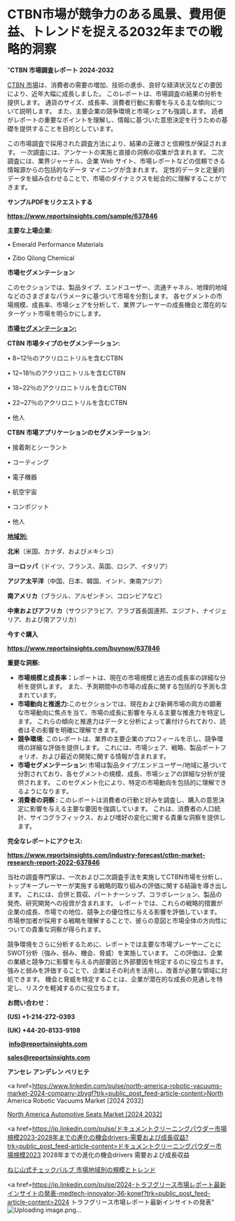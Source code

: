 # CTBN市場が競争力のある風景、費用便益、トレンドを捉える2032年までの戦略的洞察

"<strong>CTBN 市場調査レポート 2024-2032</strong>

<a href=https://www.reportsinsights.com/sample/637846>CTBN 市場</a>は、消費者の需要の増加、技術の進歩、良好な経済状況などの要因により、近年大幅に成長しました。 このレポートは、市場調査の結果の分析を提供します。 通貨のサイズ、成長率、消費者行動に影響を与える主な傾向について説明します。 また、主要企業の競争環境と市場シェアも強調します。 読者がレポートの重要なポイントを理解し、情報に基づいた意思決定を行うための基礎を提供することを目的としています。

この市場調査で採用された調査方法により、結果の正確さと信頼性が保証されます。 一次調査には、アンケートの実施と直接の洞察の収集が含まれます。 二次調査には、業界ジャーナル、企業 Web サイト、市場レポートなどの信頼できる情報源からの包括的なデータ マイニングが含まれます。 定性的データと定量的データを組み合わせることで、市場のダイナミクスを総合的に理解することができます。

<strong><b>サンプルPDFをリクエストする</b></strong>

<a href=https://www.reportsinsights.com/sample/637846><strong><u>https://www.reportsinsights.com/sample/637846</u></strong></a>

<strong>主要な上場企業:</strong>

• Emerald Performance Materials

• Zibo Qilong Chemical

<strong>市場セグメンテーション</strong>

このセクションでは、製品タイプ、エンドユーザー、流通チャネル、地理的地域などのさまざまなパラメータに基づいて市場を分割します。 各セグメントの市場規模、成長率、市場シェアを分析して、業界プレーヤーの成長機会と潜在的なターゲット市場を明らかにします。

<strong><u>市場セグメンテーション</u></strong><strong><u>:</u></strong>

<strong>CTBN 市場タイプのセグメンテーション:</strong>

• 8~12％のアクリロニトリルを含むCTBN

• 12~18％のアクリロニトリルを含むCTBN

• 18~22％のアクリロニトリルを含むCTBN

• 22~27％のアクリロニトリルを含むCTBN

• 他人

<strong>CTBN 市場アプリケーションのセグメンテーション:</strong>

• 接着剤とシーラント

• コーティング

• 電子機器

• 航空宇宙

• コンポジット

• 他人

<strong><u>地域別</u></strong><strong><u>:</u></strong>

<strong>北米</strong>（米国、カナダ、およびメキシコ）

<strong>ヨーロッパ</strong>（ドイツ、フランス、英国、ロシア、イタリア）

<strong>アジア太平洋</strong>（中国、日本、韓国、インド、東南アジア）

<strong>南アメリカ</strong>（ブラジル、アルゼンチン、コロンビアなど）

<strong>中東およびアフリカ</strong>（サウジアラビア、アラブ首長国連邦、エジプト、ナイジェリア、および南アフリカ）

<strong>今すぐ購入</strong>

<a href=https://www.reportsinsights.com/buynow/637846><strong><u>https://www.reportsinsights.com/buynow/637846</u></strong></a>

<strong>重要な洞察:</strong>
<ul>
  <li><strong>市場規模と成長率：</strong>レポートは、現在の市場規模と過去の成長率の詳細な分析を提供します。 また、予測期間中の市場の成長に関する包括的な予測も含まれています。</li>
  <li><strong>市場動向と推進力:</strong>このセクションでは、現在および新興市場の両方の顕著な市場動向に焦点を当て、市場の成長に影響を与える主要な推進力を特定します。 これらの傾向と推進力はデータと分析によって裏付けられており、読者はその影響を明確に理解できます。</li>
  <li><strong>競争環境</strong>: このレポートは、業界の主要企業のプロフィールを示し、競争環境の詳細な評価を提供します。 これには、市場シェア、戦略、製品ポートフォリオ、および最近の開発に関する情報が含まれます。</li>
  <li><strong>市場セグメンテーション: </strong>市場は製品タイプ/エンドユーザー/地域に基づいて分割されており、各セグメントの規模、成長、市場シェアの詳細な分析が提供されます。 このセグメント化により、特定の市場動向を包括的に理解できるようになります。</li>
  <li><strong>消費者の洞察 : </strong>このレポートは消費者の行動と好みを調査し、購入の意思決定に影響を与える主要な要因を強調しています。 これは、消費者の人口統計、サイコグラフィックス、および嗜好の変化に関する貴重な洞察を提供します。</li>
</ul>
<strong>完全なレポートにアクセス:</strong>

<a href=https://www.reportsinsights.com/industry-forecast/ctbn-market-research-report-2022-637846><strong><u><b>https://www.reportsinsights.com/industry-forecast/ctbn-market-research-report-2022-637846</b></u></strong></a>

当社の調査専門家は、一次および二次調査手法を実施してCTBN市場を分析し、トップキープレーヤーが実施する戦略的取り組みの評価に関する結論を導き出します。 これには、合併と買収、パートナーシップ、コラボレーション、製品の発売、研究開発への投資が含まれます。 レポートでは、これらの戦略的措置が企業の成長、市場での地位、競争上の優位性に与える影響を評価しています。 市場参加者が採用する戦略を理解することで、彼らの意図と市場全体の方向性についての貴重な洞察が得られます。

競争環境をさらに分析するために、レポートでは主要な市場プレーヤーごとにSWOT分析（強み、弱み、機会、脅威）を実施しています。 この評価は、企業の業績と競争力に影響を与える内部要因と外部要因を特定するのに役立ちます。 強みと弱みを評価することで、企業はその利点を活用し、改善が必要な領域に対処できます。 機会と脅威を特定することは、企業が潜在的な成長の見通しを特定し、リスクを軽減するのに役立ちます。

<strong>お問い合わせ：</strong>

<strong>(US) +1-214-272-0393</strong>

<strong>(UK) +44-20-8133-9198</strong>

<strong> </strong><a href=info@reportsinsights.com><strong><u>info@reportsinsights.com</u></strong></a>

<a href=sales@reportsinsights.com><strong><u>sales@reportsinsights.com</u></strong></a>

<strong>アンセレ アンデレン ベリヒテ</strong>

<a href=https://www.linkedin.com/pulse/north-america-robotic-vacuums-market-2024-company-zbygf?trk=public_post_feed-article-content>North America Robotic Vacuums Market [2024 2032]</a>

<a href=https://www.linkedin.com/pulse/north-america-automotive-seats-market-2024-landscape-rioyf/>North America Automotive Seats Market [2024 2032]</a>

<a href=https://jp.linkedin.com/pulse/ドキュメントクリーニングパウダー市場規模2023-2028年までの進化の機会drivers-需要および成長収益?trk=public_post_feed-article-content>ドキュメントクリーニングパウダー市場規模2023 2028年までの進化の機会drivers 需要および成長収益</a>

<a href=https://www.linkedin.com/pulse/ねじ山式チェックバルブ-市場地域別の規模とトレンド-infopulse-daily-360/>ねじ山式チェックバルブ 市場地域別の規模とトレンド</a>

<a href=https://jp.linkedin.com/pulse/2024-トラフグリース市場レポート最新インサイトの発表-medtech-innovator-36-konef?trk=public_post_feed-article-content>2024 トラフグリース市場レポート最新インサイトの発表</a>"
![Uploading image.png…]()
